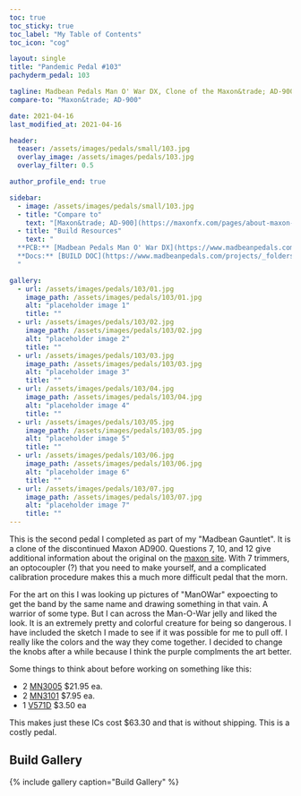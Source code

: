 ```yaml
---
toc: true
toc_sticky: true
toc_label: "My Table of Contents"
toc_icon: "cog"

layout: single
title: "Pandemic Pedal #103"
pachyderm_pedal: 103

tagline: Madbean Pedals Man O' War DX, Clone of the Maxon&trade; AD-900
compare-to: "Maxon&trade; AD-900"

date: 2021-04-16
last_modified_at: 2021-04-16

header:
  teaser: /assets/images/pedals/small/103.jpg
  overlay_image: /assets/images/pedals/103.jpg
  overlay_filter: 0.5

author_profile_end: true

sidebar:
  - image: /assets/images/pedals/small/103.jpg
  - title: "Compare to"
    text: "[Maxon&trade; AD-900](https://maxonfx.com/pages/about-maxon-guitar-effects-pedals-maxonfx-com)"
  - title: "Build Resources"
    text: "
  **PCB:** [Madbean Pedals Man O' War DX](https://www.madbeanpedals.com/projects/index.html)<br>
  **Docs:** [BUILD DOC](https://www.madbeanpedals.com/projects/_folders/Delay/pdf/ManOWarDX.pdf)
  "

gallery:
  - url: /assets/images/pedals/103/01.jpg
    image_path: /assets/images/pedals/103/01.jpg
    alt: "placeholder image 1"
    title: ""
  - url: /assets/images/pedals/103/02.jpg
    image_path: /assets/images/pedals/103/02.jpg
    alt: "placeholder image 2"
    title: ""
  - url: /assets/images/pedals/103/03.jpg
    image_path: /assets/images/pedals/103/03.jpg
    alt: "placeholder image 3"
    title: ""
  - url: /assets/images/pedals/103/04.jpg
    image_path: /assets/images/pedals/103/04.jpg
    alt: "placeholder image 4"
    title: ""
  - url: /assets/images/pedals/103/05.jpg
    image_path: /assets/images/pedals/103/05.jpg
    alt: "placeholder image 5"
    title: ""
  - url: /assets/images/pedals/103/06.jpg
    image_path: /assets/images/pedals/103/06.jpg
    alt: "placeholder image 6"
    title: ""
  - url: /assets/images/pedals/103/07.jpg
    image_path: /assets/images/pedals/103/07.jpg
    alt: "placeholder image 7"
    title: ""
---
```


This is the second pedal I completed as part of my "Madbean Gauntlet". It is a clone of the discontinued Maxon AD900. Questions 7, 10, and 12 give additional information about the original on the [maxon site](https://maxonfx.com/pages/about-maxon-guitar-effects-pedals-maxonfx-com). With 7 trimmers, an optocoupler (?) that you need to make yourself, and a complicated calibration procedure makes this a much more difficult pedal that the morn.

For the art on this I was looking up pictures of "ManOWar" expoecting to get the band by the same name and drawing something in that vain. A warrior of some type. But I can across the Man-O-War jelly and liked the look. It is an extremely pretty and colorful creature for being so dangerous. I have included the sketch I made to see if it was possible for me to pull off. I really like the colors and the way they come together. I decided to change the knobs after a while because I think the purple complments the art better.

Some things to think about before working on something like this:

* 2 [MN3005](http://smallbear-electronics.mybigcommerce.com/mn3005-re-makes-xvive-audio/) $21.95 ea.
* 2 [MN3101](http://smallbear-electronics.mybigcommerce.com/ic-mn3101/) $7.95 ea.
* 1 [V571D](http://smallbear-electronics.mybigcommerce.com/ic-v571d/) $3.50 ea

This makes just these ICs cost $63.30 and that is without shipping. This is a costly pedal.

## Build Gallery ##

{% include gallery caption="Build Gallery" %}
